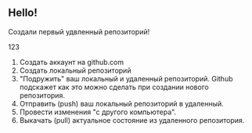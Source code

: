 ## Hello!

Создали первый удвленный репозиторий!

123

1. Создать аккаунт на github.com
2. Создать локальный репозиторий
3. "Подружить" ваш локальный и удаленный репозиторий. Github подскажет как это можно сделать при создании нового репозитория.
4. Отправить (push) ваш локальный репозиторий в удаленный.
5. Провести изменения "с другого компьютера".
6. Выкачать (pull) актуальное состояние из удаленного репозитория.


